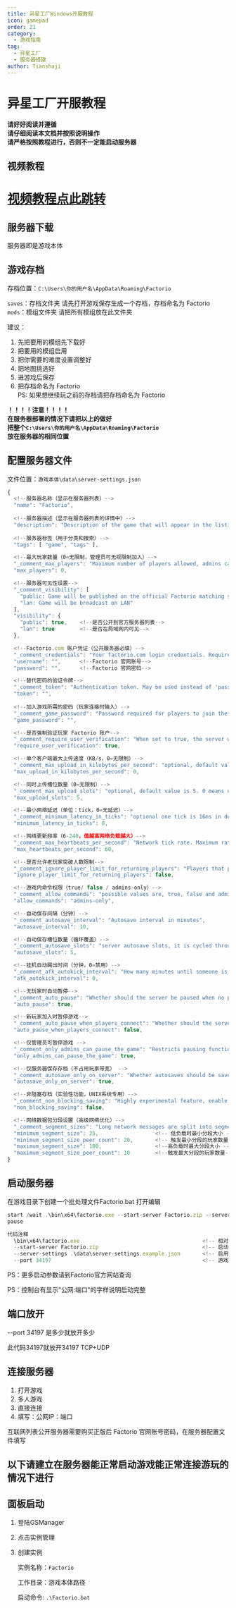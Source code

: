 ```yaml
---
title: 异星工厂Windows开服教程
icon: gamepad
order: 21
category:
  - 游戏指南
tag:
  - 异星工厂
  - 服务器搭建
author: Tianshaji
---
```


# 异星工厂开服教程

**请好好阅读并遵循**  
**请仔细阅读本文档并按照说明操作**  
**请严格按照教程进行，否则不一定能启动服务器**

## 视频教程


# [视频教程点此跳转](https://www.bilibili.com/video/BV1jPe7zVEp2/?vd_source=0ec23c0699e56fe797fe533d876b8df5)


## 服务器下载

服务器即是游戏本体

## 游戏存档
存档位置：`C:\Users\你的用户名\AppData\Roaming\Factorio`

`saves`：存档文件夹 请先打开游戏保存生成一个存档，存档命名为 Factorio  
`mods`：模组文件夹 请把所有模组放在此文件夹

建议：  
1. 先把要用的模组先下载好  
2. 把要用的模组启用  
3. 把你需要的难度设置调整好  
4. 把地图挑选好  
5. 进游戏后保存  
6. 把存档命名为 Factorio  
PS: 如果想继续玩之前的存档请把存档命名为 Factorio

**！！！！注意！！！！**  
**在服务器部署的情况下请把以上的做好**  
**把整个`C:\Users\你的用户名\AppData\Roaming\Factorio`**  
**放在服务器的相同位置**

## 配置服务器文件
文件位置：`游戏本体\data\server-settings.json`

```js
{
  <!--服务器名称（显示在服务器列表）-->
  "name": "Factorio",
  
  <!--服务器描述（显示在服务器列表的详情中）-->
  "description": "Description of the game that will appear in the listing",
  
  <!--服务器标签（用于分类和搜索）-->
  "tags": [ "game", "tags" ],

  <!--最大玩家数量（0=无限制，管理员可无视限制加入）-->
  "_comment_max_players": "Maximum number of players allowed, admins can join even a full server. 0 means unlimited.",
  "max_players": 0,

  <!--服务器可见性设置-->
  "_comment_visibility": [
    "public: Game will be published on the official Factorio matching server",
    "lan: Game will be broadcast on LAN"
  ],
  "visibility": {
    "public": true,    <!--是否公开到官方服务器列表-->
    "lan": true        <!--是否在局域网内可见-->
  },

  <!--Factorio.com 账户凭证（公开服务器必填）-->
  "_comment_credentials": "Your factorio.com login credentials. Required for games with visibility public",
  "username": "",      <!--Factorio 官网账号-->
  "password": "",      <!--Factorio 官网密码-->

  <!--替代密码的验证令牌-->
  "_comment_token": "Authentication token. May be used instead of 'password' above.",
  "token": "",
    
  <!--加入游戏所需的密码（玩家连接时输入）-->
  "_comment_game_password": "Password required for players to join the server",
  "game_password": "",

  <!--是否强制验证玩家 Factorio 账户-->
  "_comment_require_user_verification": "When set to true, the server will only allow clients that have a valid Factorio.com account",
  "require_user_verification": true,

  <!--单个客户端最大上传速度（KB/s，0=无限制）-->
  "_comment_max_upload_in_kilobytes_per_second": "optional, default value is 0. 0 means unlimited.",
  "max_upload_in_kilobytes_per_second": 0,

  <!--同时上传槽位数量（0=无限制）-->
  "_comment_max_upload_slots": "optional, default value is 5. 0 means unlimited.",
  "max_upload_slots": 5,

  <!--最小网络延迟（单位：tick，0=无延迟）-->
  "_comment_minimum_latency_in_ticks": "optional one tick is 16ms in default speed, default value is 0. 0 means no minimum.",
  "minimum_latency_in_ticks": 0,

  <!--网络更新频率（6-240，值越高网络负载越大）-->
  "_comment_max_heartbeats_per_second": "Network tick rate. Maximum rate game updates packets are sent at before bundling them together. Minimum value is 6, maximum value is 240.",
  "max_heartbeats_per_second": 60,

  <!--是否允许老玩家突破人数限制-->
  "_comment_ignore_player_limit_for_returning_players": "Players that played on this map already can join even when the max player limit was reached.",
  "ignore_player_limit_for_returning_players": false,

  <!--游戏内命令权限（true/ false / admins-only）-->
  "_comment_allow_commands": "possible values are, true, false and admins-only",
  "allow_commands": "admins-only",

  <!--自动保存间隔（分钟）-->
  "_comment_autosave_interval": "Autosave interval in minutes",
  "autosave_interval": 10,

  <!--自动保存槽位数量（循环覆盖）-->
  "_comment_autosave_slots": "server autosave slots, it is cycled through when the server autosaves.",
  "autosave_slots": 5,

  <!--挂机自动踢出时间（分钟，0=禁用）-->
  "_comment_afk_autokick_interval": "How many minutes until someone is kicked when doing nothing, 0 for never.",
  "afk_autokick_interval": 0,

  <!--无玩家时自动暂停-->
  "_comment_auto_pause": "Whether should the server be paused when no players are present.",
  "auto_pause": true,

  <!--新玩家加入时暂停游戏-->
  "_comment_auto_pause_when_players_connect": "Whether should the server be paused when someone is connecting to the server.",
  "auto_pause_when_players_connect": false,

  <!--仅管理员可暂停游戏 -->
  "_comment_only_admins_can_pause_the_game": "Restricts pausing functionality to administrators only",
  "only_admins_can_pause_the_game": true,

  <!--仅服务器保存存档（不占用玩家带宽） -->
  "_comment_autosave_only_on_server": "Whether autosaves should be saved only on server or also on all connected clients. Default is true.",
  "autosave_only_on_server": true,

  <!--非阻塞存档（实验性功能，UNIX系统专用）-->
  "_comment_non_blocking_saving": "Highly experimental feature, enable only at your own risk of losing your saves. On UNIX systems, server will fork itself to create an autosave. Autosaving on connected Windows clients will be disabled regardless of autosave_only_on_server option.",
  "non_blocking_saving": false,

  <!--网络数据包分段设置（高级网络优化）-->
  "_comment_segment_sizes": "Long network messages are split into segments that are sent over multiple ticks. Their size depends on the number of peers currently connected. Increasing the segment size will increase upload bandwidth requirement for the server and download bandwidth requirement for clients. This setting only affects server outbound messages. Changing these settings can have a negative impact on connection stability for some clients.",
  "minimum_segment_size": 25,                  <!-- 低负载时最小分段大小 -->
  "minimum_segment_size_peer_count": 20,       <!-- 触发最小分段的玩家数量 -->
  "maximum_segment_size": 100,                 <!--高负载时最大分段大小 -->
  "maximum_segment_size_peer_count": 10        <!--触发最大分段的玩家数量-->
}
```

## 启动服务器

在游戏目录下创建一个批处理文件Factorio.bat
打开编辑

```js
start /wait .\bin\x64\factorio.exe --start-server Factorio.zip --server-settings .\data\server-settings.example.json --port 34197
pause
```
```js
代码注释
  \bin\x64\factorio.exe                                       <!-- 相对路径，不要随便动 -->
  --start-server Factorio.zip                                 <!-- 启动Factorio.zip存档 -->
  --server-settings .\data\server-settings.example.json       <!-- 启用server-settings.example.json服务器配置文件 -->
  --port 34197                                                <!-- 游戏端口 -->
```
PS：更多启动参数请到Factorio官方网站查询

PS：控制台有显示"公网:端口"的字样说明启动完整

## 端口放开

--port 34197 是多少就放开多少 

此代码34197就放开34197 TCP+UDP

## 连接服务器

1. 打开游戏
2. 多人游戏
3. 直接连接
4. 填写：公网IP：端口

互联网列表公开服务器需要购买正版后 Factorio 官网账号密码，在服务器配置文件填写

## 以下请建立在服务器能正常启动游戏能正常连接游玩的情况下进行
## 面板启动

1. 登陆GSManager
2. 点击实例管理
3. 创建实例

   实例名称：```Factorio```

   工作目录：游戏本体路径

   启动命令: ```.\Factorio.bat```





